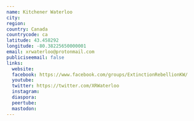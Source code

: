 ```yaml
---
name: Kitchener Waterloo
city:
region:
country: Canada
countrycode: ca
latitude: 43.458292
longitude: -80.38225650000001
email: xrwaterloo@protonmail.com
publiciseemail: false
links:
  website:
  facebook: https://www.facebook.com/groups/ExtinctionRebellionKW/
  youtube:
  twitter: https://twitter.com/XRWaterloo
  instagram:
  diaspora:
  peertube:
  mastodon:
---
```

